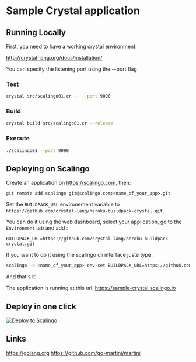 Sample Crystal application
======================================

Running Locally
---------------

First, you need to have a working crystal environment:

http://crystal-lang.org/docs/installation/

You can specify the listening port using the --port flag

### Test
```sh
crystal src/scalingo01.cr -- --port 9090
```

### Build
```sh
crystal build src/scalingo01.cr --release
```

### Execute
```sh
./scalingo01 --port 9090
```

Deploying on Scalingo
---------------------

Create an application on https://scalingo.com, then:

```
git remote add scalingo git@scalingo.com:<name_of_your_app>.git
```
Set the `BUILDPACK_URL` environement variable to `https://github.com/crystal-lang/heroku-buildpack-crystal.git`.

You can do it using the web dashboard, select your application, go to the `Environment` tab and add :
```
BUILDPACK_URL=https://github.com/crystal-lang/heroku-buildpack-crystal.git
```

If you want to do it using the scalingo cli interface juste type :
```sh
scalingo -a <name_of_your_app> env-set BUILDPACK_URL=https://github.com/crystal-lang/heroku-buildpack-crystal.git
```

And that's it!

The application is running at this url: https://sample-crystal.scalingo.io

Deploy in one click
-------------------

[![Deploy to Scalingo](https://cdn.scalingo.com/deploy/button.svg)](https://my.scalingo.com/deploy)

Links
-----

https://golang.org
https://github.com/go-martini/martini
